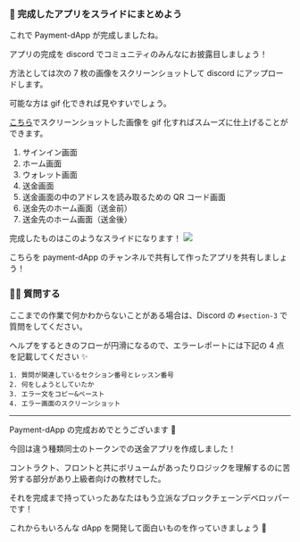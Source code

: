 ### 🎪 完成したアプリをスライドにまとめよう

これで Payment-dApp が完成しましたね。

アプリの完成を discord でコミュニティのみんなにお披露目しましょう！

方法としては次の 7 枚の画像をスクリーンショットして discord にアップロードします。

可能な方は gif 化できれば見やすいでしょう。

[こちら](https://syncer.jp/gif-maker)でスクリーンショットした画像を gif 化すればスムーズに仕上げることができます。

1. サインイン画面
2. ホーム画面
3. ウォレット画面
4. 送金画面
5. 送金画面の中のアドレスを読み取るための QR コード画面
6. 送金先のホーム画面（送金前）
7. 送金先のホーム画面（送金後）

完成したものはこのようなスライドになります！
![](/public/images/NEAR-MulPay/section-3/3_2_1.gif)

こちらを payment-dApp のチャンネルで共有して作ったアプリを共有しましょう！

### 🙋‍♂️ 質問する

ここまでの作業で何かわからないことがある場合は、Discord の `#section-3` で質問をしてください。

ヘルプをするときのフローが円滑になるので、エラーレポートには下記の 4 点を記載してください ✨

```
1. 質問が関連しているセクション番号とレッスン番号
2. 何をしようとしていたか
3. エラー文をコピー&ペースト
4. エラー画面のスクリーンショット
```

---

Payment-dApp の完成おめでとうございます 🎉

今回は違う種類同士のトークンでの送金アプリを作成しました！

コントラクト、フロントと共にボリュームがあったりロジックを理解するのに苦労する部分があり上級者向けの教材でした。

それを完成まで持っていったあなたはもう立派なブロックチェーンデベロッパーです！

これからもいろんな dApp を開発して面白いものを作っていきましょう 🦋
